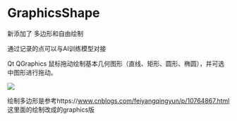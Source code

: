 # GraphicsShape
新添加了 多边形和自由绘制

通过记录的点可以与AI训练模型对接



Qt QGraphics 鼠标拖动绘制基本几何图形（直线、矩形、圆形、椭圆），并可选中图形进行拖动。

<img src="https://github.com/luoyayun361/GraphicsShape/blob/master/GIF.gif" />



绘制多边形是参考https://www.cnblogs.com/feiyangqingyun/p/10764867.html 这里面的绘制改成的graphics版

